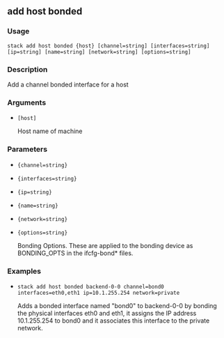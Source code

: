 ## add host bonded

### Usage

`stack add host bonded {host} [channel=string] [interfaces=string] [ip=string] [name=string] [network=string] [options=string]`

### Description

Add a channel bonded interface for a host

### Arguments

* `[host]`

   Host name of machine


### Parameters
* `{channel=string}`
* `{interfaces=string}`
* `{ip=string}`
* `{name=string}`
* `{network=string}`
* `{options=string}`

   Bonding Options. These are applied to the bonding device
	as BONDING_OPTS in the ifcfg-bond* files.

### Examples

* `stack add host bonded backend-0-0 channel=bond0   interfaces=eth0,eth1 ip=10.1.255.254 network=private`

   Adds a bonded interface named "bond0" to backend-0-0 by bonding
	the physical interfaces eth0 and eth1, it assigns the IP address
	10.1.255.254 to bond0 and it associates this interface to the private
	network.



